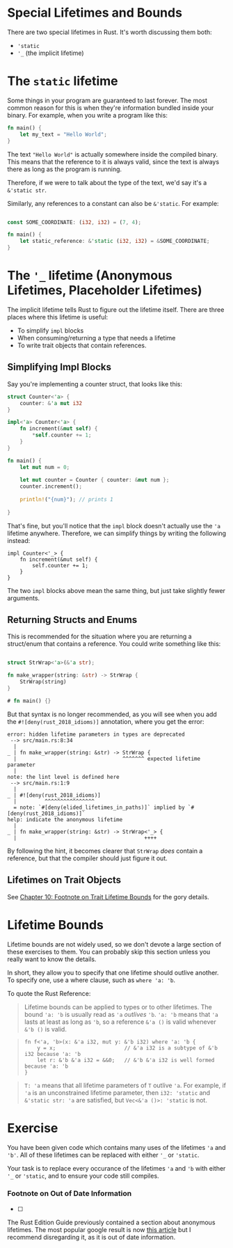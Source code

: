 # Special Lifetimes and Bounds

There are two special lifetimes in Rust. It's worth discussing them both:

 - `'static`
 - `'_` (the implicit lifetime)

# The `static` lifetime

Some things in your program are guaranteed to last forever. The most common reason for this
is when they're information bundled inside your binary. For example, when you write
a program like this:

``` rust
fn main() {
    let my_text = "Hello World";
}
```

The text `"Hello World"` is actually somewhere inside the compiled binary. This means that
the reference to it is always valid, since the text is always there as long as the program
is running.

Therefore, if we were to talk about the type of the text, we'd say it's a `&'static str`.

Similarly, any references to a constant can also be `&'static`. For example:

``` rust

const SOME_COORDINATE: (i32, i32) = (7, 4);

fn main() {
    let static_reference: &'static (i32, i32) = &SOME_COORDINATE;
}
```

# The `'_` lifetime (Anonymous Lifetimes, Placeholder Lifetimes)

The implicit lifetime tells Rust to figure out the lifetime
itself. There are three places where this lifetime is useful:

 - To simplify `impl` blocks
 - When consuming/returning a type that needs a lifetime
 - To write trait objects that contain references.

## Simplifying Impl Blocks

Say you're implementing a counter struct, that looks like this:

``` rust
struct Counter<'a> {
    counter: &'a mut i32
}

impl<'a> Counter<'a> {
    fn increment(&mut self) {
        *self.counter += 1;
    }
}

fn main() {
    let mut num = 0;
    
    let mut counter = Counter { counter: &mut num };
    counter.increment();
    
    println!("{num}"); // prints 1
    
}
```

That's fine, but you'll notice that the `impl` block doesn't actually use the `'a` lifetime anywhere.
Therefore, we can simplify things by writing the following instead:

``` rust,ignore
impl Counter<'_> {
    fn increment(&mut self) {
        self.counter += 1;
    }
}
```

The two `impl` blocks above mean the same thing, but just take slightly fewer arguments.

## Returning Structs and Enums

This is recommended for the situation where you are returning a
struct/enum that contains a reference. You could write something like this:

``` rust

struct StrWrap<'a>(&'a str);

fn make_wrapper(string: &str) -> StrWrap {
    StrWrap(string)
}

# fn main() {}
```

But that syntax is no longer recommended, as you will see when you add the
`#![deny(rust_2018_idioms)]` annotation, where you get the error:

```text
error: hidden lifetime parameters in types are deprecated
 --> src/main.rs:8:34
  |
_ | fn make_wrapper(string: &str) -> StrWrap {
  |                                  ^^^^^^^ expected lifetime parameter
  |
note: the lint level is defined here
 --> src/main.rs:1:9
  |
_ | #![deny(rust_2018_idioms)]
  |         ^^^^^^^^^^^^^^^^
  = note: `#[deny(elided_lifetimes_in_paths)]` implied by `#[deny(rust_2018_idioms)]`
help: indicate the anonymous lifetime
  |
_ | fn make_wrapper(string: &str) -> StrWrap<'_> {
  |                                         ++++
```

By following the hint, it becomes clearer that `StrWrap` *does* contain a reference,
but that the compiler should just figure it out.

## Lifetimes on Trait Objects

See [Chapter 10: Footnote on Trait Lifetime Bounds](../10_footnote_lifetimes_on_trait_objects/README.md) for the gory details.

# Lifetime Bounds

Lifetime bounds are not widely used, so we don't devote a large section of these exercises to them.
You can probably skip this section unless you really want to know the details.

In short, they allow you to specify that one lifetime should outlive another. To specify one, use a where clause, such as 
`where 'a: 'b`.

To quote the Rust Reference: 

> Lifetime bounds can be applied to types or to other lifetimes.
> The bound `'a: 'b` is usually read as `'a` *outlives* `'b`.
> `'a: 'b` means that `'a` lasts at least as long as `'b`, so a reference `&'a ()` is valid whenever `&'b ()` is valid.

> ```rust,ignore
> fn f<'a, 'b>(x: &'a i32, mut y: &'b i32) where 'a: 'b {
>     y = x;                      // &'a i32 is a subtype of &'b i32 because 'a: 'b
>     let r: &'b &'a i32 = &&0;   // &'b &'a i32 is well formed because 'a: 'b
> }
> ```

> `T: 'a` means that all lifetime parameters of `T` outlive `'a`.
> For example, if `'a` is an unconstrained lifetime parameter, then `i32: 'static` and `&'static str: 'a` are satisfied, but `Vec<&'a ()>: 'static` is not.


# Exercise

You have been given code which contains many uses of the lifetimes `'a` and `'b'`.
All of these lifetimes can be replaced with either `'_` or `'static`.

Your task is to replace every occurance of the lifetimes `'a` and `'b` with either
`'_` or `'static`, and to ensure your code still compiles.

### Footnote on Out of Date Information
  * [ ] 
The Rust Edition Guide previously contained a section
about anonymous lifetimes. The most popular google result
is now [this article](https://yegeun542.github.io/rust-edition-guide-ko/rust-2018/ownership-and-lifetimes/the-anonymous-lifetime.html) but I recommend disregarding it, as it is out of date information.
